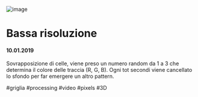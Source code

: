 ![image](https://github.com/KeremTurkyilmaz/TypeMismatchSketches/blob/master/Bassa%20Risoluzione/image/BassaRisoluzione.jpg)

# Bassa risoluzione

#### 10.01.2019

Sovrapposizione di celle, viene preso un numero random da 1 a 3 che determina il colore delle traccia (R, G, B). Ogni tot secondi viene cancellato lo sfondo per far emergere un altro pattern. 

\#griglia \#processing \#video \#pixels \#3D
